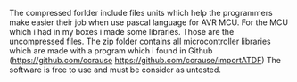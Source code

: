 The compressed forlder include files units which help the programmers make easier their job when use pascal language for AVR MCU.  For the MCU which i had in my boxes i made some libraries. Those are the uncompressed files. The zip folder contains all microcontroller libraries which are made with a program which i found in Github (https://github.com/ccrause   https://github.com/ccrause/importATDF)
The software is free to use and must be consider as untested. 
 
